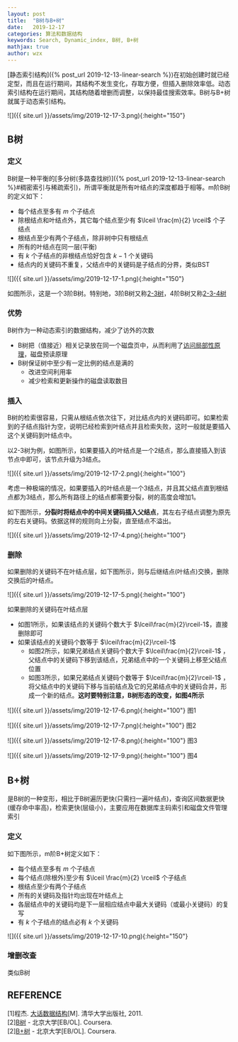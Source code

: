 ```yaml
---
layout: post
title:  "B树与B+树"
date:   2019-12-17
categories: 算法和数据结构
keywords: Search, Dynamic_index, B树, B+树
mathjax: true
author: wzx
---
```


[静态索引结构]({% post_url 2019-12-13-linear-search %})在初始创建时就已经定型，而且在运行期间，其结构不发生变化，存取方便，但插入删除效率低。动态索引结构在运行期间，其结构随着增删而调整，以保持最佳搜索效率。B树与B+树就属于动态索引结构。

![]({{ site.url }}/assets/img/2019-12-17-3.png){:height="150"}



## B树
### 定义
B树是一种平衡的[多分树(多路查找树)]({% post_url 2019-12-13-linear-search %}#稠密索引与稀疏索引)，所谓平衡就是所有叶结点的深度都趋于相等。m阶B树的定义如下：

- 每个结点至多有 $m$ 个子结点
- 除根结点和叶结点外，其它每个结点至少有 $\lceil \frac{m}{2} \rceil$ 个子结点
- 根结点至少有两个子结点，除非树中只有根结点
- 所有的叶结点在同一层(平衡)
- 有 $k$ 个子结点的非根结点恰好包含 $k-1$ 个关键码
- 结点内的关键码不重复，父结点中的关键码是子结点的分界，类似BST

![]({{ site.url }}/assets/img/2019-12-17-1.png){:height="150"}  

如图所示，这是一个3阶B树。特别地，3阶B树又称[2-3树](https://zh.wikipedia.org/wiki/2-3%E6%A0%91#%E5%AE%9A%E4%B9%89)，4阶B树又称[2-3-4树](https://zh.wikipedia.org/wiki/2-3-4%E6%A0%91)

### 优势
B树作为一种动态索引的数据结构，减少了访外的次数
- B树把（值接近）相关记录放在同一个磁盘页中，从而利用了[访问局部性原理](https://baike.baidu.com/item/%E8%AE%BF%E9%97%AE%E5%B1%80%E9%83%A8%E6%80%A7/9159878#%E5%B1%80%E9%83%A8%E6%80%A7%E7%9A%84%E7%B1%BB%E5%9E%8B)，磁盘预读原理
- B树保证树中至少有一定比例的结点是满的
    - 改进空间利用率
    - 减少检索和更新操作的磁盘读取数目

### 插入
B树的检索很容易，只需从根结点依次往下，对比结点内的关键码即可。如果检索到的子结点指针为空，说明已经检索到叶结点并且检索失败，这时一般就是要插入这个关键码到叶结点中。

以2-3树为例，如图所示，如果要插入的叶结点是一个2结点，那么直接插入到该节点中即可，该节点升级为3结点。

![]({{ site.url }}/assets/img/2019-12-17-2.png){:height="100"}

考虑一种极端的情况，如果要插入的叶结点是一个3结点，并且其父结点直到根结点都为3结点，那么所有路径上的结点都需要分裂，树的高度会增加1。

如下图所示，**分裂时将结点中的中间关键码插入父结点**，其左右子结点调整为原先的左右关键码。依据这样的规则向上分裂，直至结点不溢出。

![]({{ site.url }}/assets/img/2019-12-17-4.png){:height="100"}

### 删除
如果删除的关键码不在叶结点层，如下图所示，则与后继结点(叶结点)交换，删除交换后的叶结点。

![]({{ site.url }}/assets/img/2019-12-17-5.png){:height="100"}

如果删除的关键码在叶结点层
- 如图1所示，如果该结点的关键码个数大于 $\lceil\frac{m}{2}\rceil-1$，直接删除即可
- 如果该结点的关键码个数等于 $\lceil\frac{m}{2}\rceil-1$
    - 如图2所示，如果兄弟结点关键码个数大于 $\lceil\frac{m}{2}\rceil-1$ ，父结点中的关键码下移到该结点，兄弟结点中的一个关键码上移至父结点位置
    - 如图3所示，如果兄弟结点关键码个数等于 $\lceil\frac{m}{2}\rceil-1$ ，将父结点中的关键码下移与当前结点及它的兄弟结点中的关键码合并，形成一个新的结点。**这时要特别注意，B树形态的改变，如图4所示**

![]({{ site.url }}/assets/img/2019-12-17-6.png){:height="100"}
图1

![]({{ site.url }}/assets/img/2019-12-17-7.png){:height="100"}
图2

![]({{ site.url }}/assets/img/2019-12-17-8.png){:height="100"}
图3

![]({{ site.url }}/assets/img/2019-12-17-9.png){:height="100"}
图4

## B+树
是B树的一种变形，相比于B树遍历更快(只需扫一遍叶结点)，查询区间数据更快(缓存命中率高)，检索更快(层级小)，主要应用在数据库主码索引和磁盘文件管理索引
### 定义
如下图所示，m阶B+树定义如下：
- 每个结点至多有 $m$ 个子结点
- 每个结点(除根外)至少有 $\lceil \frac{m}{2} \rceil$ 个子结点
- 根结点至少有两个子结点
- 所有的关键码及指针均出现在叶结点上
- 各层结点中的关键码均是下一层相应结点中最大关键码（或最小关键码）的复写
- 有 $k$ 个子结点的结点必有 $k$ 个关键码

![]({{ site.url }}/assets/img/2019-12-17-10.png){:height="150"}

### 增删改查
类似B树
## REFERENCE
[1]程杰. [大话数据结构](https://book.douban.com/subject/6424904/)[M]. 清华大学出版社, 2011.  
[2][B树](https://www.coursera.org/learn/gaoji-shuju-jiegou/lecture/NNc6c/b-shu) - 北京大学[EB/OL]. Coursera.  
[2][B+树](https://www.coursera.org/learn/gaoji-shuju-jiegou/lecture/5iuEZ/b-shu) - 北京大学[EB/OL]. Coursera.  
